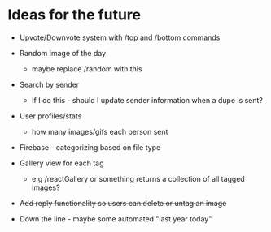 # Ideas for the future
- Upvote/Downvote system with /top and /bottom commands
- Random image of the day
    - maybe replace /random with this
- Search by sender
    - If I do this - should I update sender information when a dupe is sent?
- User profiles/stats
    - how many images/gifs each person sent
- Firebase - categorizing based on file type
- Gallery view for each tag
    - e.g /reactGallery or something returns a collection of all tagged images?
- ~~Add reply functionality so users can delete or untag an image~~


- Down the line - maybe some automated "last year today"
